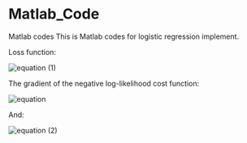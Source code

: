 # Matlab_Code
Matlab codes
This is Matlab codes for logistic regression implement.

Loss function:

![equation (1)](https://user-images.githubusercontent.com/29316344/109691687-51341c80-7b4d-11eb-82c3-94667e730e4f.png)


The gradient of the negative log-likelihood cost function:

![equation](https://user-images.githubusercontent.com/29316344/109691606-38c40200-7b4d-11eb-87c1-ef31d7bfafc7.png)

And:

![equation (2)](https://user-images.githubusercontent.com/29316344/109691743-5f823880-7b4d-11eb-874b-cd28434d0fbe.png)

